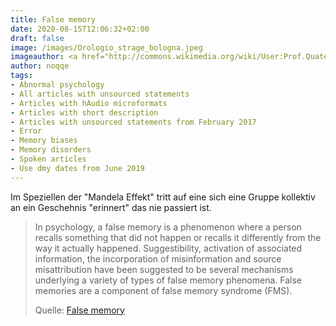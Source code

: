 ```yaml
---
title: False memory
date: 2020-08-15T12:06:32+02:00
draft: false
image: /images/Orologio_strage_bologna.jpeg
imageauthor: <a href="http://commons.wikimedia.org/wiki/User:Prof.Quatermass" title="User:Prof.Quatermass">Prof.Quatermass</a>
author: noqqe
tags:
- Abnormal psychology
- All articles with unsourced statements
- Articles with hAudio microformats
- Articles with short description
- Articles with unsourced statements from February 2017
- Error
- Memory biases
- Memory disorders
- Spoken articles
- Use dmy dates from June 2019
---
```


Im Speziellen der "Mandela Effekt" tritt auf eine sich eine Gruppe kollektiv
an ein Geschehnis "erinnert" das nie passiert ist.

> In psychology, a false memory is a phenomenon where a person recalls something
> that did not happen or recalls it differently from the way it actually
> happened. Suggestibility, activation of associated information, the
> incorporation of misinformation and source misattribution have been suggested
> to be several mechanisms underlying a variety of types of false memory
> phenomena. False memories are a component of false memory syndrome (FMS).
>
> Quelle: [False memory](https://en.wikipedia.org/wiki/False_memory#Mandela_Effect)
